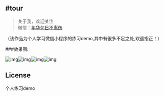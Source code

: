 
#tour
-------------

> 关于我，欢迎关注<br>
  微信：[年华何日不离伤](tao907546766)

（该作品为个人学习微信小程序的练习demo,其中有很多不足之处,欢迎指正！）

###效果图:

![img]()![img]()![img]()![img]()


## License
个人练习demo
